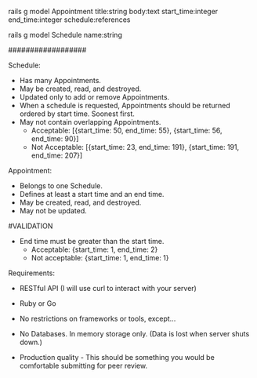 rails g model Appointment title:string body:text start_time:integer end_time:integer schedule:references


rails g model Schedule name:string 

##################

Schedule:
  - Has many Appointments.
  - May be created, read, and destroyed.
  - Updated only to add or remove Appointments.
  - When a schedule is requested, Appointments should be returned ordered by start time. Soonest first.
  - May not contain overlapping Appointments.
    - Acceptable: [{start_time: 50, end_time: 55}, {start_time: 56, end_time: 90}]
    - Not Acceptable: [{start_time: 23, end_time: 191}, {start_time: 191, end_time: 207}] 

Appointment:
  - Belongs to one Schedule.
  - Defines at least a start time and an end time.
  - May be created, read, and destroyed.
  - May not be updated.


  #VALIDATION 
  - End time must be greater than the start time.
    - Acceptable: {start_time: 1, end_time: 2}
    - Not acceptable: {start_time: 1, end_time: 1}

Requirements:

  - RESTful API (I will use curl to interact with your server)

  - Ruby or Go

  - No restrictions on frameworks or tools, except...

  - No Databases. In memory storage only. (Data is lost when server shuts down.) 

  - Production quality - This should be something you would be comfortable submitting for peer review.

